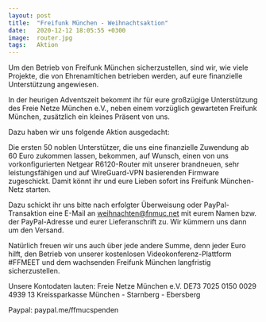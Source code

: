 ```yaml
---
layout: post
title:  "Freifunk München - Weihnachtsaktion"
date:   2020-12-12 18:05:55 +0300
image:  router.jpg
tags:   Aktion
---
```

Um den Betrieb von Freifunk München sicherzustellen, sind wir, wie viele Projekte, die von Ehrenamltichen betrieben werden, auf eure finanzielle Unterstützung angewiesen.

In der heurigen Adventszeit bekommt ihr für eure großzügige Unterstützung des Freie Netze München e.V., neben einem vorzüglich gewarteten Freifunk München, zusätzlich ein kleines Präsent von uns.

Dazu haben wir uns folgende Aktion ausgedacht:

Die ersten 50 noblen Unterstützer, die uns eine finanzielle Zuwendung ab 60 Euro zukommen lassen, bekommen, auf Wunsch, einen von uns vorkonfigurierten Netgear R6120-Router mit unserer brandneuen, sehr leistungsfähigen und auf WireGuard-VPN basierenden Firmware zugeschickt. Damit könnt ihr und eure Lieben sofort ins Freifunk München-Netz starten.

Dazu schickt ihr uns bitte nach erfolgter Überweisung oder PayPal-Transaktion eine E-Mail an weihnachten@fnmuc.net mit eurem Namen bzw. der PayPal-Adresse und eurer Lieferanschrift zu. Wir kümmern uns dann um den Versand.

Natürlich freuen wir uns auch über jede andere Summe, denn jeder Euro hilft, den Betrieb von unserer kostenlosen Videokonferenz-Plattform #FFMEET und dem wachsenden Freifunk München langfristig sicherzustellen.

Unsere Kontodaten lauten:
Freie Netze München e.V.
DE73 7025 0150 0029 4939 13
Kreissparkasse München - Starnberg - Ebersberg

Paypal:
paypal.me/ffmucspenden
